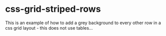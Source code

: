 # css-grid-striped-rows
This is an example of how to add a grey background to every other row in a css grid layout - this does not use tables…
